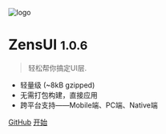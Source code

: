 ![logo](https://zens-pic.oss-cn-shenzhen.aliyuncs.com/static/space/zens-ui.log.svg)

# ZensUI <small>1.0.6</small>

> 轻松帮你搞定UI层.

- 轻量级 (~8kB gzipped)
- 无需打包构建，直接应用
- 跨平台支持——Mobile端、PC端、Native端

[GitHub](https://github.com/ZensFE/ZensUI/)
[开始](#Zens-UI-是什么)